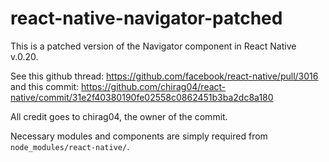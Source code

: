 # react-native-navigator-patched

This is a patched version of the Navigator component in React Native v.0.20. 

See this github thread: https://github.com/facebook/react-native/pull/3016 and this commit: https://github.com/chirag04/react-native/commit/31e2f40380190fe02558c0862451b3ba2dc8a180

All credit goes to chirag04, the owner of the commit.

Necessary modules and components are simply required from `node_modules/react-native/`.
